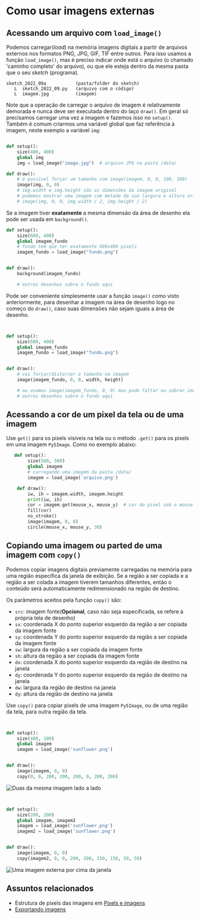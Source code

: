 # Como usar imagens externas
<!--
![Uma imagem externa por cima da janela](assets/copy2.png)
-->

## Acessando um arquivo com `load_image()`

Podemos carregar(_load_) na memória imagens digitais a partir de arquivos externos nos formatos PNG, JPG, GIF, TIF entre outros. Para isso usamos a função `load_image()`, mas é preciso indicar onde está o arquivo (o chamado 'caminho completo' do arquivo), ou que ele esteja dentro da mesma pasta que o seu _sketch_ (programa).

```
sketch_2022_09a           (pasta/folder do sketch)
   L  sketch_2022_09.py   (arquivo com o código)
   L  imagem.jpg          (imagem)
```

Note que a operação de carregar o arquivo de imagem é relativamente demorada e nunca deve ser executada dentro do laço `draw()`. Em geral só precisamos carregar uma vez a imagem e fazemos isso no `setup()`. Também é comum criarmos uma variável global que faz referência à imagem, neste exemplo a variável `img`:

```python

def setup():
    size(400, 400)
    global img
    img = load_image("image.jpg")  # arquivo JPG na pasta /data/

def draw():
    # é possível forçar um tamanho com image(imagem, 0, 0, 100, 100)
    image(img, 0, 0)
    # img.width e img.height são as dimensões da imagem original
    # podemos mostrar uma imagem com metade da sua largura e altura originais assim:
    # image(img, 0, 0, img.width / 2, img.height / 2)

```

Se a imagem tiver **exatamente** a mesma dimensão da área de desenho ela pode ser usada em `background()`.

```python
def setup():
    size(600, 400)
    global imagem_fundo
    # fundo tem que ter exatamente 600x400 pixels
    imagem_fundo = load_image("fundo.png")


def draw():
    background(imagem_fundo)

    # outros desenhos sobre o fundo aqui
```

Pode ser conveniente simplesmente usar a função `image()` como visto anteriormente, para desenhar a imagem na área de desenho logo no começo do `draw()`, caso suas dimensões não sejam iguais a área de desenho.

```python


def setup():
    size(600, 400)
    global imagem_fundo
    imagem_fundo = load_image("fundo.png")


def draw():
    # vai forçar/distorcer o tamanho na imagem
    image(imagem_fundo, 0, 0, width, height)

    # ou usamos image(imagem_fundo, 0, 0) mas pode faltar ou sobrar imagem em relação à área.
    # outros desenhos sobre o fundo aqui
```

## Acessando a cor de um pixel da tela ou de uma imagem

Use `get()` para os pixels visíveis na tela ou o método `.get()` para os pixels em uma imagem `Py5Image`. Como no exemplo abaixo:

```python
   def setup():
        size(500, 500)
        global imagem
        # carregando uma imagem da pasta /data/
        imagem = load_image('arquivo.png')

    def draw():
        iw, ih = imagem.width, imagem.height
        print(iw, ih)
        cor = imagem.get(mouse_x, mouse_y)  # cor do pixel sob o mouse
        fill(cor)
        no_stroke()
        image(imagem, 0, 0)
        circle(mouse_x, mouse_y, 30)
```

## Copiando uma imagem ou parted de uma imagem com `copy()`

Podemos copiar imagens digitais previamente carregadas na memória para uma região específica da janela de exibição. Se a região a ser copiada e a região a ser colada a imagem tiverem tamanhos diferentes, então o conteúdo será automaticamente redimensionado na região de destino.

Os parâmetros aceitos pela função `copy()` são:

- `src`: imagem fonte(**Opcional**, caso não seja especificada, se refere à própria tela de desenho)
- `sx`: coordenada X do ponto superior esquerdo da região a ser copiada da imagem fonte
- `sy`: coordenada Y do ponto superior esquerdo da região a ser copiada da imagem fonte
- `sw`: largura da região a ser copiada da imagem fonte
- `sh`: altura da região a ser copiada da imagem fonte
- `dx`: coordenada X do ponto superior esquerdo da região de destino na janela
- `dy`: coordenada Y do ponto superior esquerdo da região de destino na janela
- `dw`: largura da região de destino na janela
- `dy`: altura da região de destino na janela

Use `copy()` para copiar pixels de uma imagem `Py5Image`, ou de uma região da tela, para outra região da tela.

```python


def setup():
    size(400, 200)
    global imagem
    imagem = load_image('sunflower.png')


def draw():
    image(imagem, 0, 0)
    copy(0, 0, 200, 200, 200, 0, 200, 200)

```

![Duas da mesma imagem lado a lado](assets/copy1.png "Duas da mesma imagem lado a lado")

```python


def setup():
    size(200, 200)
    global imagem, imagem2
    imagem = load_image('sunflower.png')
    imagem2 = load_image('sunflower.png')


def draw():
    image(imagem, 0, 0)
    copy(imagem2, 0, 0, 200, 200, 150, 150, 50, 50)

```

![Uma imagem externa por cima da janela](assets/copy2.png)

## Assuntos relacionados

- Estrutura de pixels das imagens em [Pixels e imagens](pixels.md)
- [Exportando imagens](exportando_imagem.md)
